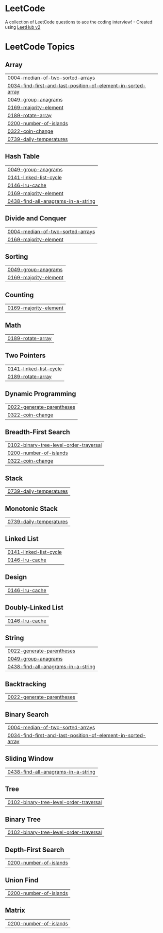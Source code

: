 # LeetCode
A collection of LeetCode questions to ace the coding interview! - Created using [LeetHub v2](https://github.com/arunbhardwaj/LeetHub-2.0)

<!---LeetCode Topics Start-->
# LeetCode Topics
## Array
|  |
| ------- |
| [0004-median-of-two-sorted-arrays](https://github.com/wnstj-yang/LeetCode/tree/master/0004-median-of-two-sorted-arrays) |
| [0034-find-first-and-last-position-of-element-in-sorted-array](https://github.com/wnstj-yang/LeetCode/tree/master/0034-find-first-and-last-position-of-element-in-sorted-array) |
| [0049-group-anagrams](https://github.com/wnstj-yang/LeetCode/tree/master/0049-group-anagrams) |
| [0169-majority-element](https://github.com/wnstj-yang/LeetCode/tree/master/0169-majority-element) |
| [0189-rotate-array](https://github.com/wnstj-yang/LeetCode/tree/master/0189-rotate-array) |
| [0200-number-of-islands](https://github.com/wnstj-yang/LeetCode/tree/master/0200-number-of-islands) |
| [0322-coin-change](https://github.com/wnstj-yang/LeetCode/tree/master/0322-coin-change) |
| [0739-daily-temperatures](https://github.com/wnstj-yang/LeetCode/tree/master/0739-daily-temperatures) |
## Hash Table
|  |
| ------- |
| [0049-group-anagrams](https://github.com/wnstj-yang/LeetCode/tree/master/0049-group-anagrams) |
| [0141-linked-list-cycle](https://github.com/wnstj-yang/LeetCode/tree/master/0141-linked-list-cycle) |
| [0146-lru-cache](https://github.com/wnstj-yang/LeetCode/tree/master/0146-lru-cache) |
| [0169-majority-element](https://github.com/wnstj-yang/LeetCode/tree/master/0169-majority-element) |
| [0438-find-all-anagrams-in-a-string](https://github.com/wnstj-yang/LeetCode/tree/master/0438-find-all-anagrams-in-a-string) |
## Divide and Conquer
|  |
| ------- |
| [0004-median-of-two-sorted-arrays](https://github.com/wnstj-yang/LeetCode/tree/master/0004-median-of-two-sorted-arrays) |
| [0169-majority-element](https://github.com/wnstj-yang/LeetCode/tree/master/0169-majority-element) |
## Sorting
|  |
| ------- |
| [0049-group-anagrams](https://github.com/wnstj-yang/LeetCode/tree/master/0049-group-anagrams) |
| [0169-majority-element](https://github.com/wnstj-yang/LeetCode/tree/master/0169-majority-element) |
## Counting
|  |
| ------- |
| [0169-majority-element](https://github.com/wnstj-yang/LeetCode/tree/master/0169-majority-element) |
## Math
|  |
| ------- |
| [0189-rotate-array](https://github.com/wnstj-yang/LeetCode/tree/master/0189-rotate-array) |
## Two Pointers
|  |
| ------- |
| [0141-linked-list-cycle](https://github.com/wnstj-yang/LeetCode/tree/master/0141-linked-list-cycle) |
| [0189-rotate-array](https://github.com/wnstj-yang/LeetCode/tree/master/0189-rotate-array) |
## Dynamic Programming
|  |
| ------- |
| [0022-generate-parentheses](https://github.com/wnstj-yang/LeetCode/tree/master/0022-generate-parentheses) |
| [0322-coin-change](https://github.com/wnstj-yang/LeetCode/tree/master/0322-coin-change) |
## Breadth-First Search
|  |
| ------- |
| [0102-binary-tree-level-order-traversal](https://github.com/wnstj-yang/LeetCode/tree/master/0102-binary-tree-level-order-traversal) |
| [0200-number-of-islands](https://github.com/wnstj-yang/LeetCode/tree/master/0200-number-of-islands) |
| [0322-coin-change](https://github.com/wnstj-yang/LeetCode/tree/master/0322-coin-change) |
## Stack
|  |
| ------- |
| [0739-daily-temperatures](https://github.com/wnstj-yang/LeetCode/tree/master/0739-daily-temperatures) |
## Monotonic Stack
|  |
| ------- |
| [0739-daily-temperatures](https://github.com/wnstj-yang/LeetCode/tree/master/0739-daily-temperatures) |
## Linked List
|  |
| ------- |
| [0141-linked-list-cycle](https://github.com/wnstj-yang/LeetCode/tree/master/0141-linked-list-cycle) |
| [0146-lru-cache](https://github.com/wnstj-yang/LeetCode/tree/master/0146-lru-cache) |
## Design
|  |
| ------- |
| [0146-lru-cache](https://github.com/wnstj-yang/LeetCode/tree/master/0146-lru-cache) |
## Doubly-Linked List
|  |
| ------- |
| [0146-lru-cache](https://github.com/wnstj-yang/LeetCode/tree/master/0146-lru-cache) |
## String
|  |
| ------- |
| [0022-generate-parentheses](https://github.com/wnstj-yang/LeetCode/tree/master/0022-generate-parentheses) |
| [0049-group-anagrams](https://github.com/wnstj-yang/LeetCode/tree/master/0049-group-anagrams) |
| [0438-find-all-anagrams-in-a-string](https://github.com/wnstj-yang/LeetCode/tree/master/0438-find-all-anagrams-in-a-string) |
## Backtracking
|  |
| ------- |
| [0022-generate-parentheses](https://github.com/wnstj-yang/LeetCode/tree/master/0022-generate-parentheses) |
## Binary Search
|  |
| ------- |
| [0004-median-of-two-sorted-arrays](https://github.com/wnstj-yang/LeetCode/tree/master/0004-median-of-two-sorted-arrays) |
| [0034-find-first-and-last-position-of-element-in-sorted-array](https://github.com/wnstj-yang/LeetCode/tree/master/0034-find-first-and-last-position-of-element-in-sorted-array) |
## Sliding Window
|  |
| ------- |
| [0438-find-all-anagrams-in-a-string](https://github.com/wnstj-yang/LeetCode/tree/master/0438-find-all-anagrams-in-a-string) |
## Tree
|  |
| ------- |
| [0102-binary-tree-level-order-traversal](https://github.com/wnstj-yang/LeetCode/tree/master/0102-binary-tree-level-order-traversal) |
## Binary Tree
|  |
| ------- |
| [0102-binary-tree-level-order-traversal](https://github.com/wnstj-yang/LeetCode/tree/master/0102-binary-tree-level-order-traversal) |
## Depth-First Search
|  |
| ------- |
| [0200-number-of-islands](https://github.com/wnstj-yang/LeetCode/tree/master/0200-number-of-islands) |
## Union Find
|  |
| ------- |
| [0200-number-of-islands](https://github.com/wnstj-yang/LeetCode/tree/master/0200-number-of-islands) |
## Matrix
|  |
| ------- |
| [0200-number-of-islands](https://github.com/wnstj-yang/LeetCode/tree/master/0200-number-of-islands) |
<!---LeetCode Topics End-->